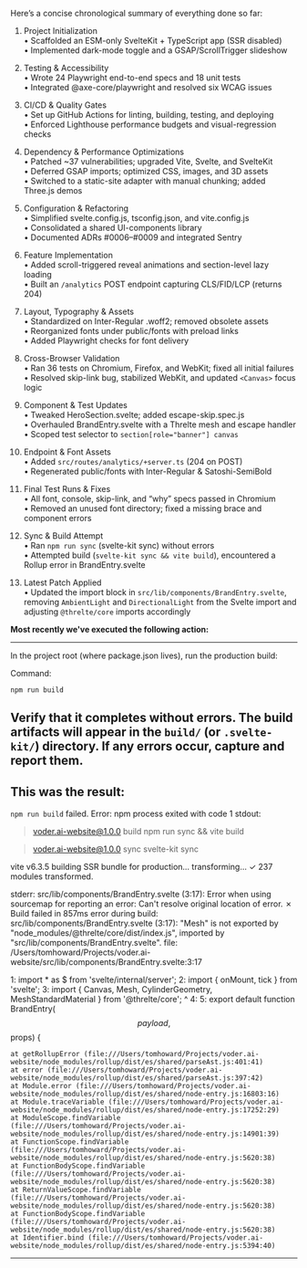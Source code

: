 Here’s a concise chronological summary of everything done so far:

1. Project Initialization  
   • Scaffolded an ESM-only SvelteKit + TypeScript app (SSR disabled)  
   • Implemented dark-mode toggle and a GSAP/ScrollTrigger slideshow  

2. Testing & Accessibility  
   • Wrote 24 Playwright end-to-end specs and 18 unit tests  
   • Integrated @axe-core/playwright and resolved six WCAG issues  

3. CI/CD & Quality Gates  
   • Set up GitHub Actions for linting, building, testing, and deploying  
   • Enforced Lighthouse performance budgets and visual-regression checks  

4. Dependency & Performance Optimizations  
   • Patched ~37 vulnerabilities; upgraded Vite, Svelte, and SvelteKit  
   • Deferred GSAP imports; optimized CSS, images, and 3D assets  
   • Switched to a static-site adapter with manual chunking; added Three.js demos  

5. Configuration & Refactoring  
   • Simplified svelte.config.js, tsconfig.json, and vite.config.js  
   • Consolidated a shared UI-components library  
   • Documented ADRs #0006–#0009 and integrated Sentry  

6. Feature Implementation  
   • Added scroll-triggered reveal animations and section-level lazy loading  
   • Built an `/analytics` POST endpoint capturing CLS/FID/LCP (returns 204)  

7. Layout, Typography & Assets  
   • Standardized on Inter-Regular .woff2; removed obsolete assets  
   • Reorganized fonts under public/fonts with preload links  
   • Added Playwright checks for font delivery  

8. Cross-Browser Validation  
   • Ran 36 tests on Chromium, Firefox, and WebKit; fixed all initial failures  
   • Resolved skip-link bug, stabilized WebKit, and updated `<Canvas>` focus logic  

9. Component & Test Updates  
   • Tweaked HeroSection.svelte; added escape-skip.spec.js  
   • Overhauled BrandEntry.svelte with a Threlte mesh and escape handler  
   • Scoped test selector to `section[role="banner"] canvas`  

10. Endpoint & Font Assets  
    • Added `src/routes/analytics/+server.ts` (204 on POST)  
    • Regenerated public/fonts with Inter-Regular & Satoshi-SemiBold  

11. Final Test Runs & Fixes  
    • All font, console, skip-link, and “why” specs passed in Chromium  
    • Removed an unused font directory; fixed a missing brace and component errors  

12. Sync & Build Attempt  
    • Ran `npm run sync` (svelte-kit sync) without errors  
    • Attempted build (`svelte-kit sync && vite build`), encountered a Rollup error in BrandEntry.svelte  

13. Latest Patch Applied  
    • Updated the import block in `src/lib/components/BrandEntry.svelte`, removing `AmbientLight` and `DirectionalLight` from the Svelte import and adjusting `@threlte/core` imports accordingly

**Most recently we've executed the following action:**

---
In the project root (where package.json lives), run the production build:

Command:
```
npm run build
```

Verify that it completes without errors. The build artifacts will appear in the `build/` (or `.svelte-kit/`) directory. If any errors occur, capture and report them.
---

**This was the result:**
---
`npm run build` failed.
Error:
npm process exited with code 1
stdout: 
> voder.ai-website@1.0.0 build
> npm run sync && vite build


> voder.ai-website@1.0.0 sync
> svelte-kit sync

vite v6.3.5 building SSR bundle for production...
transforming...
✓ 237 modules transformed.

stderr: src/lib/components/BrandEntry.svelte (3:17): Error when using sourcemap for reporting an error: Can't resolve original location of error.
✗ Build failed in 857ms
error during build:
src/lib/components/BrandEntry.svelte (3:17): "Mesh" is not exported by "node_modules/@threlte/core/dist/index.js", imported by "src/lib/components/BrandEntry.svelte".
file: /Users/tomhoward/Projects/voder.ai-website/src/lib/components/BrandEntry.svelte:3:17

1: import * as $ from 'svelte/internal/server';
2: import { onMount, tick } from 'svelte';
3: import { Canvas, Mesh, CylinderGeometry, MeshStandardMaterial } from '@threlte/core';
                    ^
4: 
5: export default function BrandEntry($$payload, $$props) {

    at getRollupError (file:///Users/tomhoward/Projects/voder.ai-website/node_modules/rollup/dist/es/shared/parseAst.js:401:41)
    at error (file:///Users/tomhoward/Projects/voder.ai-website/node_modules/rollup/dist/es/shared/parseAst.js:397:42)
    at Module.error (file:///Users/tomhoward/Projects/voder.ai-website/node_modules/rollup/dist/es/shared/node-entry.js:16803:16)
    at Module.traceVariable (file:///Users/tomhoward/Projects/voder.ai-website/node_modules/rollup/dist/es/shared/node-entry.js:17252:29)
    at ModuleScope.findVariable (file:///Users/tomhoward/Projects/voder.ai-website/node_modules/rollup/dist/es/shared/node-entry.js:14901:39)
    at FunctionScope.findVariable (file:///Users/tomhoward/Projects/voder.ai-website/node_modules/rollup/dist/es/shared/node-entry.js:5620:38)
    at FunctionBodyScope.findVariable (file:///Users/tomhoward/Projects/voder.ai-website/node_modules/rollup/dist/es/shared/node-entry.js:5620:38)
    at ReturnValueScope.findVariable (file:///Users/tomhoward/Projects/voder.ai-website/node_modules/rollup/dist/es/shared/node-entry.js:5620:38)
    at FunctionBodyScope.findVariable (file:///Users/tomhoward/Projects/voder.ai-website/node_modules/rollup/dist/es/shared/node-entry.js:5620:38)
    at Identifier.bind (file:///Users/tomhoward/Projects/voder.ai-website/node_modules/rollup/dist/es/shared/node-entry.js:5394:40)

---
